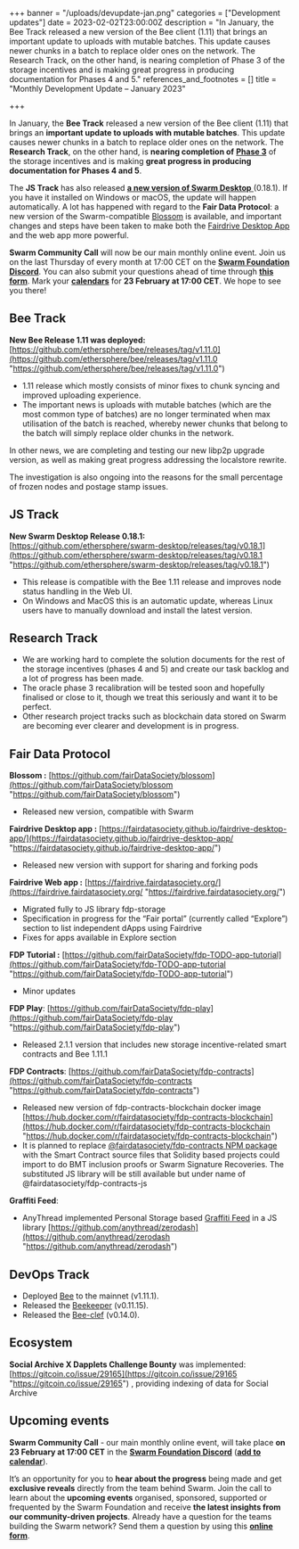 +++
banner = "/uploads/devupdate-jan.png"
categories = ["Development updates"]
date = 2023-02-02T23:00:00Z
description = "In January, the Bee Track released a new version of the Bee client (1.11) that brings an important update to uploads with mutable batches. This update causes newer chunks in a batch to replace older ones on the network. The Research Track, on the other hand, is nearing completion of Phase 3 of the storage incentives and is making great progress in producing documentation for Phases 4 and 5."
references_and_footnotes = []
title = "Monthly Development Update – January 2023"

+++

In January, the **Bee Track** released a new version of the Bee client (1.11) that brings an **important update to uploads with mutable batches**. This update causes newer chunks in a batch to replace older ones on the network. The **Research Track**, on the other hand, is **nearing completion of** [**Phase 3**](https://blog.ethswarm.org/foundation/2022/towards-the-world-computer.-the-swarm-network-upgrade-has-started./) of the storage incentives and is making **great progress in producing documentation for Phases 4 and 5**.

The **JS Track** has also released [**a new version of Swarm Desktop** ](https://www.ethswarm.org/build/desktop)(0.18.1). If you have it installed on Windows or macOS, the update will happen automatically. A lot has happened with regard to the **Fair Data Protocol**: a new version of the Swarm-compatible [Blossom](https://github.com/fairDataSociety/blossom) is available, and important changes and steps have been taken to make both the [Fairdrive Desktop App](https://fairdatasociety.github.io/fairdrive-desktop-app/) and the web app more powerful.

**Swarm Community Call** will now be our main monthly online event. Join us on the last Thursday of every month at 17:00 CET on the [**Swarm Foundation Discord**](https://discord.com/channels/799027393297514537/801438093927776286). You can also submit your questions ahead of time through [**this form**](https://airtable.com/shrBRyrMkXFsJvLS3). Mark your [**calendars**](https://www.addevent.com/event/Ui16058875) for **23 February at 17:00 CET**. We hope to see you there!

## Bee Track

**New Bee Release 1.11 was deployed:** [https://github.com/ethersphere/bee/releases/tag/v1.11.0](https://github.com/ethersphere/bee/releases/tag/v1.11.0 "https://github.com/ethersphere/bee/releases/tag/v1.11.0")

- 1.11 release which mostly consists of minor fixes to chunk syncing and improved uploading experience.
- The important news is uploads with mutable batches (which are the most common type of batches) are no longer terminated when max utilisation of the batch is reached, whereby newer chunks that belong to the batch will simply replace older chunks in the network.

In other news, we are completing and testing our new libp2p upgrade version, as well as making great progress addressing the localstore rewrite.

The investigation is also ongoing into the reasons for the small percentage of frozen nodes and postage stamp issues.

## JS Track

**New Swarm Desktop Release 0.18.1:** [https://github.com/ethersphere/swarm-desktop/releases/tag/v0.18.1](https://github.com/ethersphere/swarm-desktop/releases/tag/v0.18.1 "https://github.com/ethersphere/swarm-desktop/releases/tag/v0.18.1")

- This release is compatible with the Bee 1.11 release and improves node status handling in the Web UI.
- On Windows and MacOS this is an automatic update, whereas Linux users have to manually download and install the latest version.

## Research Track

- We are working hard to complete the solution documents for the rest of the storage incentives (phases 4 and 5) and create our task backlog and a lot of progress has been made.
- The oracle phase 3 recalibration will be tested soon and hopefully finalised or close to it, though we treat this seriously and want it to be perfect.
- Other research project tracks such as blockchain data stored on Swarm are becoming ever clearer and development is in progress.

## Fair Data Protocol

**Blossom :** [https://github.com/fairDataSociety/blossom](https://github.com/fairDataSociety/blossom "https://github.com/fairDataSociety/blossom")

- Released new version, compatible with Swarm

**Fairdrive Desktop app :** [https://fairdatasociety.github.io/fairdrive-desktop-app/](https://fairdatasociety.github.io/fairdrive-desktop-app/ "https://fairdatasociety.github.io/fairdrive-desktop-app/")

- Released new version with support for sharing and forking pods

**Fairdrive Web app :** [https://fairdrive.fairdatasociety.org/](https://fairdrive.fairdatasociety.org/ "https://fairdrive.fairdatasociety.org/")

- Migrated fully to JS library fdp-storage
- Specification in progress for the “Fair portal” (currently called “Explore”) section to list independent dApps using Fairdrive
- Fixes for apps available in Explore section

**FDP Tutorial :** [https://github.com/fairDataSociety/fdp-TODO-app-tutorial](https://github.com/fairDataSociety/fdp-TODO-app-tutorial "https://github.com/fairDataSociety/fdp-TODO-app-tutorial")

- Minor updates

**FDP Play**: [https://github.com/fairDataSociety/fdp-play](https://github.com/fairDataSociety/fdp-play "https://github.com/fairDataSociety/fdp-play")

- Released 2.1.1 version that includes new storage incentive-related smart contracts and Bee 1.11.1

**FDP Contracts**: [https://github.com/fairDataSociety/fdp-contracts](https://github.com/fairDataSociety/fdp-contracts "https://github.com/fairDataSociety/fdp-contracts")

- Released new version of fdp-contracts-blockchain docker image [https://hub.docker.com/r/fairdatasociety/fdp-contracts-blockchain](https://hub.docker.com/r/fairdatasociety/fdp-contracts-blockchain "https://hub.docker.com/r/fairdatasociety/fdp-contracts-blockchain")
- It is planned to replace [@fairdatasociety/fdp-contracts NPM package](https://www.npmjs.com/package/@fairdatasociety/fdp-contracts) with the Smart Contract source files that Solidity based projects could import to do BMT inclusion proofs or Swarm Signature Recoveries. The substituted JS library will be still available but under name of @fairdatasociety/fdp-contracts-js

**Graffiti Feed**:

- AnyThread implemented Personal Storage based [Graffiti Feed](https://github.com/fairDataSociety/FIPs/blob/master/text/0062-graffiti-feed.md) in a JS library [https://github.com/anythread/zerodash](https://github.com/anythread/zerodash "https://github.com/anythread/zerodash")

## DevOps Track

- Deployed [Bee](https://github.com/ethersphere/bee) to the mainnet (v1.11.1).
- Released the [Beekeeper](https://github.com/ethersphere/beekeeper) (v0.11.15).
- Released the [Bee-clef](https://github.com/ethersphere/bee-clef) (v0.14.0).

## Ecosystem

**Social Archive X Dapplets Challenge Bounty** was implemented: [https://gitcoin.co/issue/29165](https://gitcoin.co/issue/29165 "https://gitcoin.co/issue/29165") , providing indexing of data for Social Archive

## Upcoming events

**Swarm Community Call** - our main monthly online event, will take place **on 23 February at 17:00 CET** in the [**Swarm Foundation Discord**](https://discord.com/channels/799027393297514537/801438093927776286) ([**add to calendar**](https://www.addevent.com/event/Ui16058875)).

It’s an opportunity for you to **hear about the progress** being made and get **exclusive reveals** directly from the team behind Swarm. Join the call to learn about the **upcoming events** organised, sponsored, supported or frequented by the Swarm Foundation and receive **the latest insights from our community-driven projects**.
Already have a question for the teams building the Swarm network? Send them a question by using this [**online form**](https://airtable.com/shrBRyrMkXFsJvLS3).
